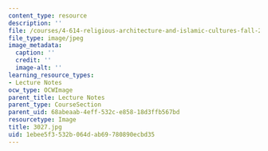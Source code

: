 ```yaml
---
content_type: resource
description: ''
file: /courses/4-614-religious-architecture-and-islamic-cultures-fall-2002/1ebee5f3532b064dab69780890ecbd35_3027.jpg
file_type: image/jpeg
image_metadata:
  caption: ''
  credit: ''
  image-alt: ''
learning_resource_types:
- Lecture Notes
ocw_type: OCWImage
parent_title: Lecture Notes
parent_type: CourseSection
parent_uid: 68abeaab-4eff-532c-e858-18d3ffb567bd
resourcetype: Image
title: 3027.jpg
uid: 1ebee5f3-532b-064d-ab69-780890ecbd35
---
```

